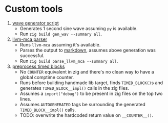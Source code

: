 # Custom tools

1. [wave generator script](./gen_wav.py)
    - Generates 1 second sine wave assuming `py` is available.
    - Run `zig build gen_wav --summary all`.
2. [llvm-mca parser](./parse_llvm_mca.zig)
    - Runs `llvm-mca` assuming it's available.
    - Parses the output to [markdown](/misc/llvm_mca_output.md), assumes above generation was successful.
    - Run `zig build parse_llvm_mca --summary all`.
3. [preprocess timed blocks](./process_timed_blocks.zig)
    - No `COUNTER` equivalent in zig and there's no clean way to have a global comptime counter.
    - Runs before building handmade lib target, finds `TIMED_BLOCK()`s and generates `TIMED_BLOCK__impl()` calls in the zig files.
    - Assumes a `import("debug")` to be present in zig files on the top two lines.
    - Assumes `AUTOGENERATED` tags be surrounding the generated `TIMED_BLOCK__impl()` calls.
    - TODO: overwrite the hardcoded return value on `__COUNTER__()`.